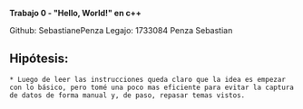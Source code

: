  **Trabajo 0 - "Hello, World!" en c++**

Github: SebastianePenza
Legajo: 1733084
Penza Sebastian

## Hipótesis: 
    * Luego de leer las instrucciones queda claro que la idea es empezar con lo básico, pero tomé una poco mas eficiente para evitar la captura de datos de forma manual y, de paso, repasar temas vistos.
